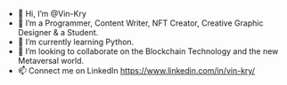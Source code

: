 - 👋 Hi, I’m @Vin-Kry
- 👀 I’m a Programmer, Content Writer, NFT Creator, Creative Graphic Designer & a Student.
- 🌱 I’m currently learning Python.
- 💞️ I’m looking to collaborate on the Blockchain Technology and the new Metaversal world.
- 📫 Connect me on LinkedIn https://www.linkedin.com/in/vin-kry/

<!---
Vin-Kry/Vin-Kry is a ✨ special ✨ repository because its `README.md` (this file) appears on your GitHub profile.
You can click the Preview link to take a look at your changes.
--->
